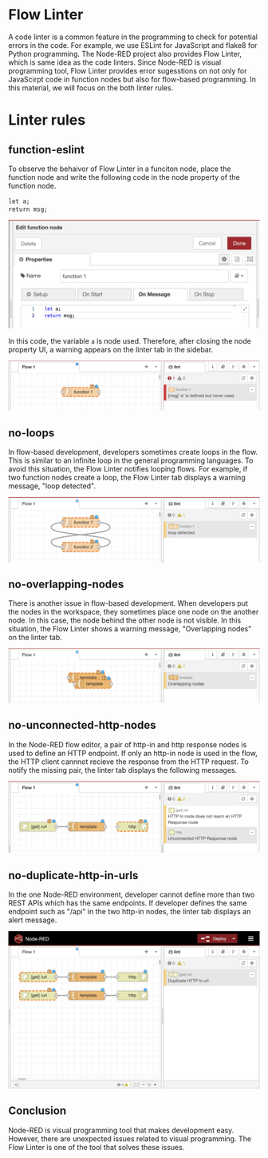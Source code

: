 # Flow Linter
A code linter is a common feature in the programming to check for potential errors in the code. For example, we use ESLint for JavaScript and flake8 for Python programming. The Node-RED project also provides Flow Linter, which is same idea as the code linters. Since Node-RED is visual programming tool, Flow Linter provides error sugesstions on not only for JavaScirpt code in function nodes but also for flow-based programming. In this material, we will focus on the both linter rules.

# Linter rules
## function-eslint
To observe the behaivor of Flow Linter in a funciton node, place the function node and write the following code in the node property of the function node.

```
let a;
return msg;
```

![](images/nrlint-function.png)

In this code, the variable `a` is node used. Therefore, after closing the node property UI, a warning appears on the linter tab in the sidebar.

![](images/nrlint-function2.png)

## no-loops
In flow-based development, developers sometimes create loops in the flow. This is similar to an infinite loop in the general programming languages. To avoid this situation, the Flow Linter notifies looping flows. For example, if two function nodes create a loop, the Flow Linter tab displays a warning message, "loop detected".

![](images/nrlint-loop.png)

## no-overlapping-nodes
There is another issue in flow-based development. When developers put the nodes in the workspace, they sometimes place one node on the another node. In this case, the node behind the other node is not visible. In this situation, the Flow Linter shows a warning message, "Overlapping nodes" on the linter tab. 

![](images/nrlint-overlapping.png)

## no-unconnected-http-nodes
In the Node-RED flow editor, a pair of http-in and http response nodes is used to define an HTTP endpoint. If only an http-in node is used in the flow, the HTTP client cannnot recieve the response from the HTTP request. To notify the missing pair, the linter tab displays the following messages.

![](images/nrlint-httpinresponse.png)

## no-duplicate-http-in-urls
In the one Node-RED environment, developer cannot define more than two REST APIs which has the same endpoints. If developer defines the same endpoint such as "/api" in the two http-in nodes, the linter tab displays an alert message.

![](images/nrlint-duplicatedhttpin.png)

## Conclusion
Node-RED is visual programming tool that makes development easy. However, there are unexpected issues related to visual programming. The Flow Linter is one of the tool that solves these issues.
